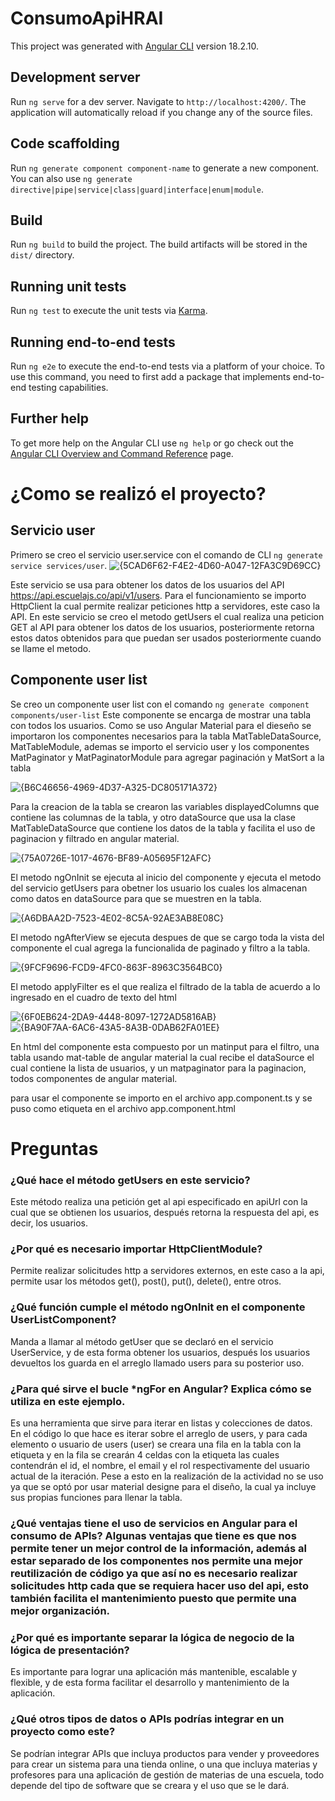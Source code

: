 # ConsumoApiHRAI

This project was generated with [Angular CLI](https://github.com/angular/angular-cli) version 18.2.10.

## Development server

Run `ng serve` for a dev server. Navigate to `http://localhost:4200/`. The application will automatically reload if you change any of the source files.

## Code scaffolding

Run `ng generate component component-name` to generate a new component. You can also use `ng generate directive|pipe|service|class|guard|interface|enum|module`.

## Build

Run `ng build` to build the project. The build artifacts will be stored in the `dist/` directory.

## Running unit tests

Run `ng test` to execute the unit tests via [Karma](https://karma-runner.github.io).

## Running end-to-end tests

Run `ng e2e` to execute the end-to-end tests via a platform of your choice. To use this command, you need to first add a package that implements end-to-end testing capabilities.

## Further help

To get more help on the Angular CLI use `ng help` or go check out the [Angular CLI Overview and Command Reference](https://angular.dev/tools/cli) page.

# ¿Como se realizó el proyecto?
## Servicio user
Primero se creo el servicio user.service con el comando de CLI `ng generate service services/user`.
![{5CAD6F62-F4E2-4D60-A047-12FA3C9D69CC}](https://github.com/user-attachments/assets/c84f6901-8fce-43ef-8ef7-d8d76aebc930)

Este servicio se usa para obtener los datos de los usuarios del API https://api.escuelajs.co/api/v1/users.
Para el funcionamiento se importo HttpClient la cual permite realizar peticiones http a servidores, este caso la API.
En este servicio se creo el metodo getUsers el cual realiza una peticion GET al API para obtener los datos de los usuarios, posteriormente retorna estos datos obtenidos para que puedan ser usados posteriormente cuando se llame el metodo.

## Componente user list
Se creo un componente user list con el comando `ng generate component components/user-list`
Este componente se encarga de mostrar una tabla con todos los usuarios. 
Como se uso Angular Material para el dieseño se importaron los componentes necesarios para la tabla MatTableDataSource, MatTableModule, ademas se importo el servicio user y los componentes MatPaginator y MatPaginatorModule para agregar paginación y MatSort a la tabla

![{B6C46656-4969-4D37-A325-DC805171A372}](https://github.com/user-attachments/assets/80c3981c-1774-4e5c-baa7-61dce15dc308)

Para la creacion de la tabla se crearon las variables displayedColumns que contiene las columnas de la tabla, y otro dataSource que usa la clase MatTableDataSource que contiene los datos de la tabla y facilita el uso de paginacion y filtrado en angular material.

![{75A0726E-1017-4676-BF89-A05695F12AFC}](https://github.com/user-attachments/assets/82650b3a-54e1-446a-80c9-ef22fa11fb95)

El metodo ngOnInit se ejecuta al inicio del componente y ejecuta el metodo del servicio getUsers para obetner los usuario los cuales los almacenan como datos en dataSource para que se muestren en la tabla.

![{A6DBAA2D-7523-4E02-8C5A-92AE3AB8E08C}](https://github.com/user-attachments/assets/e64ad92f-6f85-4acf-88e2-f2fff597c5fb)

El metodo ngAfterView se ejecuta despues de que se cargo toda la vista del componente el cual agrega la funcionalida de paginado y filtro a la tabla.

![{9FCF9696-FCD9-4FC0-863F-8963C3564BC0}](https://github.com/user-attachments/assets/87b323bb-938d-4641-acb6-7063ca3b9761)

El metodo applyFilter es el que realiza el filtrado de la tabla de acuerdo a lo ingresado en el cuadro de texto del html

![{6F0EB624-2DA9-4448-8097-1272AD5816AB}](https://github.com/user-attachments/assets/1b2664e8-46f1-419f-bb46-01f660a5eabd)
![{BA90F7AA-6AC6-43A5-8A3B-0DAB62FA01EE}](https://github.com/user-attachments/assets/8c83997f-a919-4ab5-84e1-3d2dc04a01e6)

En html del componente esta compuesto por un matinput para el filtro, una tabla usando mat-table de angular material la cual recibe el dataSource el cual contiene la lista de usuarios, y un matpaginator para la paginacion, todos componentes de angular material.

para usar el componente se importo en el archivo app.component.ts y se puso como etiqueta en el archivo app.component.html

# Preguntas

### ¿Qué hace el método getUsers en este servicio? 
Este método realiza una petición get al api especificado en apiUrl con la cual que se obtienen los usuarios, después retorna la respuesta del api, es decir, los usuarios.
### ¿Por qué es necesario importar HttpClientModule? 
Permite realizar solicitudes http a servidores externos, en este caso a la api, permite usar los métodos get(), post(), put(), delete(), entre otros.
### ¿Qué función cumple el método ngOnInit en el componente UserListComponent? 
Manda a llamar al método getUser que se declaró en el servicio UserService, y de esta forma obtener los usuarios, después los usuarios devueltos los guarda en el arreglo llamado users para su posterior uso.
### ¿Para qué sirve el bucle *ngFor en Angular? Explica cómo se utiliza en este ejemplo.
Es una herramienta que sirve para iterar en listas y colecciones de datos. En el código lo que hace es iterar sobre el arreglo de users, y para cada elemento o usuario de users (user) se creara una fila en la tabla con la etiqueta <tr> y en la fila se crearán 4 celdas con la etiqueta <td> las cuales contendrán el id, el nombre, el email y el rol respectivamente del usuario actual de la iteración. 
Pese a esto en la realización de la actividad no se uso ya que se optó por usar material designe para el diseño, la cual ya incluye sus propias funciones para llenar la tabla.
### ¿Qué ventajas tiene el uso de servicios en Angular para el consumo de APIs? Algunas ventajas que tiene es que nos permite tener un mejor control de la información, además al estar separado de los componentes nos permite una mejor reutilización de código ya que así no es necesario realizar solicitudes http cada que se requiera hacer uso del api, esto también facilita el mantenimiento puesto que permite una mejor organización.
### ¿Por qué es importante separar la lógica de negocio de la lógica de presentación? 
Es importante para lograr una aplicación más mantenible, escalable y flexible, y de esta forma facilitar el desarrollo y mantenimiento de la aplicación.
### ¿Qué otros tipos de datos o APIs podrías integrar en un proyecto como este? 
Se podrían integrar APIs que incluya productos para vender y proveedores para crear un sistema para una tienda online, o una que incluya materias y profesores para una aplicación de gestión de materias de una escuela, todo depende del tipo de software que se creara y el uso que se le dará.

